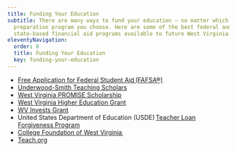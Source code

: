 ```yaml
---
title: Funding Your Education
subtitle: There are many ways to fund your education – no matter which educator
  preparation program you choose. Here are some of the best federal and
  state-based financial aid programs available to future West Virginia teachers.
eleventyNavigation:
  order: 0
  title: Funding Your Education
  key: funding-your-education
---
```

* [Free Application for Federal Student Aid (FAFSA®)](https://studentaid.ed.gov/sa/fafsa)  
* [Underwood-Smith Teaching Scholars](http://underwoodsmith.org/) 
* [West Virginia PROMISE Scholarship](https://secure.cfwv.com/Financial_Aid_Planning/Scholarships/Scholarships_and_Grants/West_Virginia_PROMISE.aspx) 
* [West Virginia Higher Education Grant](https://secure.cfwv.com/Financial_Aid_Planning/Scholarships/Scholarships_and_Grants/West_Virginia_Higher_Education_Grant.aspx) 
* [WV Invests Grant](https://nam01.safelinks.protection.outlook.com/?url=http%3A%2F%2Fwww.wvinvests.org%2F&data=02%7C01%7Csameer.shaik%40k12.wv.us%7C324b874db6724c92a56b08d75238dd9a%7Ce019b04b330c467a8bae09fb17374d6a%7C0%7C0%7C637068276496555562&sdata=L6MD8J1%2BTpVkLJ8LCp7%2FNjv2G92Hg7HQzZgpvyrL9AM%3D&reserved=0) 
* United States Department of Education (USDE) [Teacher Loan Forgiveness Program](https://studentaid.ed.gov/sa/repay-loans/forgiveness-cancellation/teacher) 
* [College Foundation of West Virginia ](http://www.collegeforwv.com/) 
* [Teach.org](https://nam01.safelinks.protection.outlook.com/?url=https%3A%2F%2Fwww.teach.org%2Faid%2Fexplorer&data=02%7C01%7Csameer.shaik%40k12.wv.us%7C324b874db6724c92a56b08d75238dd9a%7Ce019b04b330c467a8bae09fb17374d6a%7C0%7C0%7C637068276496545573&sdata=f27iI7NkpHF7rWc3nmbXFHUfRfr5dr1LqNocw8z9sY8%3D&reserved=0)